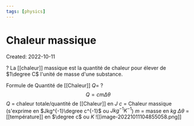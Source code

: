 ```yaml
---
tags: [physics] 
---
```

# Chaleur massique
Created: 2022-10-11

?
La [[chaleur]] massique est la quantité de chaleur pour élever de $1\degree C$ l'unité de masse d'une substance.
<!--SR:!2023-10-05,78,210-->

Formule de Quantité de [[Chaleur]] $Q$=
?
$$Q = cm\Delta \theta$$
$Q$ = chaleur totale/quantité de [[Chaleur]] en $J$
$c$ = Chaleur massique (s'exprime en $Jkg^{-1}\degree c^{-1}$ ou $Jkg^{-1}K^{-1}$)
$m$ = masse en $kg$
$\Delta \theta$ = [[température]] en $\degree c$ ou $K$
![[image-20221011104855058.png]]
<!--SR:!2023-10-08,230,270-->





